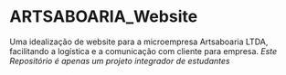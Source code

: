 # ARTSABOARIA_Website
Uma idealização de website para a microempresa Artsaboaria LTDA, facilitando a logística e a comunicação com cliente para empresa. *Este Repositório é apenas um projeto integrador de estudantes*
